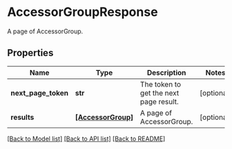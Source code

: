 # AccessorGroupResponse

A page of AccessorGroup.
## Properties
Name | Type | Description | Notes
------------ | ------------- | ------------- | -------------
**next_page_token** | **str** | The token to get the next page result. | [optional] 
**results** | [**[AccessorGroup]**](AccessorGroup.md) | A page of AccessorGroup. | [optional] 

[[Back to Model list]](../README.md#documentation-for-models) [[Back to API list]](../README.md#documentation-for-api-endpoints) [[Back to README]](../README.md)


